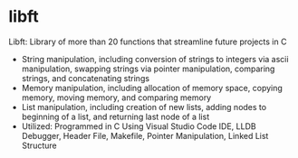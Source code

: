 # libft
Libft: Library of more than 20 functions that streamline future projects in C

- String manipulation, including conversion of strings to integers via ascii manipulation, swapping strings via pointer manipulation, comparing strings, and concatenating strings
- Memory manipulation, including allocation of memory space, copying memory, moving memory, and comparing memory
- List manipulation, including creation of new lists, adding nodes to beginning of a list, and returning last node of a list
- Utilized: Programmed in C Using Visual Studio Code IDE, LLDB Debugger, Header File, Makefile, Pointer Manipulation, Linked List Structure
